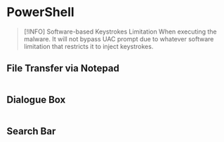 # PowerShell

> [!INFO] Software-based Keystrokes Limitation
> When executing the malware. It will not bypass UAC prompt due to whatever software limitation that restricts it to inject keystrokes.

## File Transfer via Notepad

```powershell

```

## Dialogue Box

```powershell

```

## Search Bar

```powershell

```